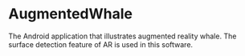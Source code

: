 # AugmentedWhale
The Android application that illustrates augmented reality whale. The surface detection feature of AR is used in this software.

